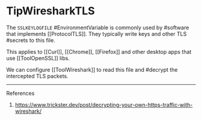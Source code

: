 # TipWiresharkTLS

The `SSLKEYLOGFILE` #EnvironmentVariable is commonly used by #software that implements [[ProtocolTLS]]. They typically write keys and other TLS #secrets to this file.

This applies to [[Curl]], [[Chrome]], [[Firefox]] and other desktop apps that use [[ToolOpenSSL]] libs.

We can configure [[ToolWireshark]] to read this file and #decrypt the intercepted TLS packets.

___

References

1. <https://www.trickster.dev/post/decrypting-your-own-https-traffic-with-wireshark/>
